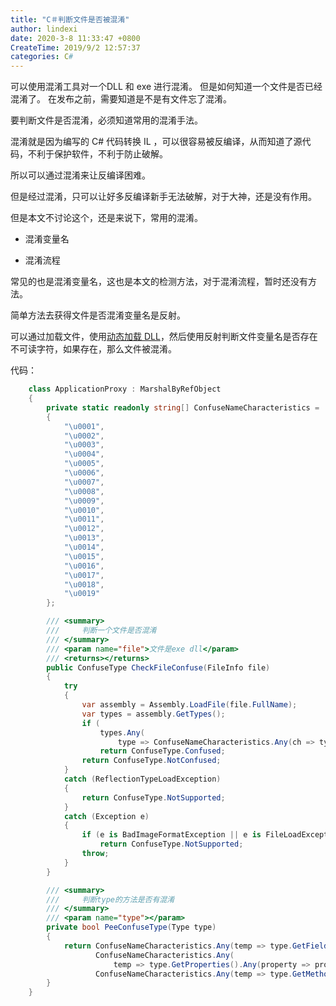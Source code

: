 ```yaml
---
title: "C＃判断文件是否被混淆"
author: lindexi
date: 2020-3-8 11:33:47 +0800
CreateTime: 2019/9/2 12:57:37
categories: C#
---
```


可以使用混淆工具对一个DLL 和 exe 进行混淆。
但是如何知道一个文件是否已经混淆了。
在发布之前，需要知道是不是有文件忘了混淆。

<!--more-->


<!-- CreateTime:2019/9/2 12:57:37 -->


<div id="toc"></div>

要判断文件是否混淆，必须知道常用的混淆手法。

混淆就是因为编写的 C# 代码转换 IL ，可以很容易被反编译，从而知道了源代码，不利于保护软件，不利于防止破解。

所以可以通过混淆来让反编译困难。

但是经过混淆，只可以让好多反编译新手无法破解，对于大神，还是没有作用。

但是本文不讨论这个，还是来说下，常用的混淆。

 - 混淆变量名

 - 混淆流程

常见的也是混淆变量名，这也是本文的检测方法，对于混淆流程，暂时还没有方法。

简单方法去获得文件是否混淆变量名是反射。

可以通过加载文件，使用[动态加载 DLL](http://lindexi.oschina.io/lindexi/post/C-%E5%8A%A8%E6%80%81%E5%8A%A0%E8%BD%BD%E5%8D%B8%E8%BD%BD-DLL/)，然后使用反射判断文件变量名是否存在不可读字符，如果存在，那么文件被混淆。

代码：


```csharp
    class ApplicationProxy : MarshalByRefObject
    {
        private static readonly string[] ConfuseNameCharacteristics =
        {
            "\u0001",
            "\u0002",
            "\u0003",
            "\u0004",
            "\u0005",
            "\u0006",
            "\u0007",
            "\u0008",
            "\u0009",
            "\u0010",
            "\u0011",
            "\u0012",
            "\u0013",
            "\u0014",
            "\u0015",
            "\u0016",
            "\u0017",
            "\u0018",
            "\u0019"
        };

        /// <summary>
        ///     判断一个文件是否混淆
        /// </summary>
        /// <param name="file">文件是exe dll</param>
        /// <returns></returns>
        public ConfuseType CheckFileConfuse(FileInfo file)
        {
            try
            {
                var assembly = Assembly.LoadFile(file.FullName);
                var types = assembly.GetTypes();
                if (
                    types.Any(
                        type => ConfuseNameCharacteristics.Any(ch => type.FullName.Contains(ch) || PeeConfuseType(type))))
                    return ConfuseType.Confused;
                return ConfuseType.NotConfused;
            }
            catch (ReflectionTypeLoadException)
            {
                return ConfuseType.NotSupported;
            }
            catch (Exception e)
            {
                if (e is BadImageFormatException || e is FileLoadException)
                    return ConfuseType.NotSupported;
                throw;
            }
        }

        /// <summary>
        ///     判断type的方法是否有混淆
        /// </summary>
        /// <param name="type"></param>
        private bool PeeConfuseType(Type type)
        {
            return ConfuseNameCharacteristics.Any(temp => type.GetFields().Any(field => field.Name.Contains(temp))) ||
                   ConfuseNameCharacteristics.Any(
                       temp => type.GetProperties().Any(property => property.Name.Contains(temp))) ||
                   ConfuseNameCharacteristics.Any(temp => type.GetMethods().Any(method => method.Name.Contains(temp)));
        }
    }

```
